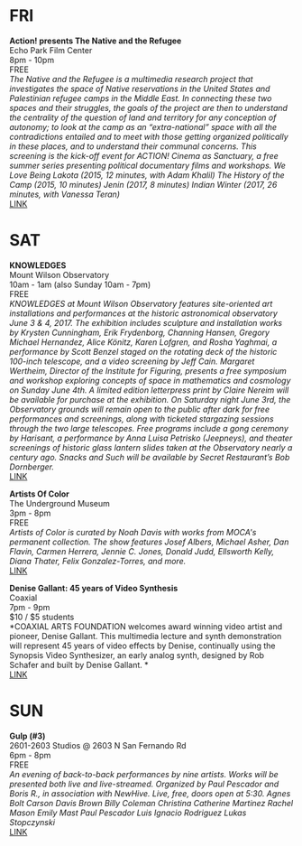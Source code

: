 # FRI
**Action! presents The Native and the Refugee**  
Echo Park Film Center  
8pm - 10pm   
FREE  
*The Native and the Refugee is a multimedia research project that investigates the space of Native reservations in the United States and Palestinian refugee camps in the Middle East. In connecting these two spaces and their struggles, the goals of the project are then to understand the centrality of the question of land and territory for any conception of autonomy; to look at the camp as an “extra-national” space with all the contradictions entailed and to meet with those getting organized politically in these places, and to understand their communal concerns. This screening is the kick-off event for ACTION! Cinema as Sanctuary, a free summer series presenting political documentary films and workshops. We Love Being Lakota (2015, 12 minutes, with Adam Khalil) The History of the Camp (2015, 10 minutes) Jenin (2017, 8 minutes) Indian Winter (2017, 26 minutes, with Vanessa Teran)*  
[LINK](https://www.facebook.com/events/1368977003181241/)  

# SAT
**KNOWLEDGES**  
Mount Wilson Observatory  
10am - 1am (also Sunday 10am - 7pm)  
FREE  
*KNOWLEDGES at Mount Wilson Observatory features site-oriented art installations and performances at the historic astronomical observatory June 3 & 4, 2017. The exhibition includes sculpture and installation works by Krysten Cunningham, Erik Frydenborg, Channing Hansen, Gregory Michael Hernandez, Alice Könitz, Karen Lofgren, and Rosha Yaghmai, a performance by Scott Benzel staged on the rotating deck of the historic 100-inch telescope, and a video screening by Jeff Cain. Margaret Wertheim, Director of the Institute for Figuring, presents a free symposium and workshop exploring concepts of space in mathematics and cosmology on Sunday June 4th. A limited edition letterpress print by Claire Nereim will be available for purchase at the exhibition.  On Saturday night June 3rd, the Observatory grounds will remain open to the public after dark for free performances and screenings, along with ticketed stargazing sessions through the two large telescopes. Free programs include a gong ceremony by Harisant, a performance by Anna Luisa Petrisko (Jeepneys), and theater screenings of historic glass lantern slides taken at the Observatory nearly a century ago. Snacks and Such will be available by
Secret Restaurant’s Bob Dornberger.*  
[LINK](http://knowledges.org/)  

**Artists Of Color**  
The Underground Museum  
3pm - 8pm  
FREE  
*Artists of Color is curated by Noah Davis with works from MOCA's permanent collection. The show features Josef Albers, Michael Asher, Dan Flavin, Carmen Herrera, Jennie C. Jones, Donald Judd, Ellsworth Kelly, Diana Thater, Felix Gonzalez-Torres, and more.*  
[LINK](http://theunderground-museum.org/)  

**Denise Gallant: 45 years of Video Synthesis**  
Coaxial  
7pm - 9pm  
$10 / $5 students  
*COAXIAL ARTS FOUNDATION welcomes award winning video artist and pioneer, Denise Gallant. This multimedia lecture and synth demonstration will represent 45 years of video effects by Denise, continually using the Synopsis Video Synthesizer, an early analog synth, designed by Rob Schafer and built by Denise Gallant. *  
[LINK](https://www.facebook.com/events/291061354680623/)  

# SUN
**Gulp (#3)**  
2601-2603 Studios @ 2603 N San Fernando Rd  
6pm - 8pm  
FREE  
*An evening of back-to-back performances by nine artists. Works will be presented both live and live-streamed. Organized by Paul Pescador and Boris R., in association with NewHive. Live, free, doors open at 5:30.  Agnes Bolt Carson Davis Brown Billy Coleman Christina Catherine Martinez Rachel Mason Emily Mast Paul Pescador Luis Ignacio Rodriguez Lukas Stopczynski*  
[LINK](https://newhive.com/paulspescador/gulp)
